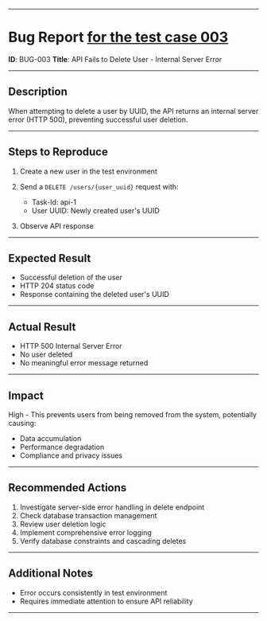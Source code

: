 
---

# Bug Report [for the test case 003](/docs/TestCases/Test_case_003_delete_user.md)

**ID**: BUG-003
**Title**: API Fails to Delete User - Internal Server Error

---

## Description

When attempting to delete a user by UUID, the API returns an internal server error (HTTP 500), preventing successful user deletion.

---

## Steps to Reproduce

1. Create a new user in the test environment
2. Send a `DELETE /users/{user_uuid}` request with:
   - Task-Id: api-1
   - User UUID: Newly created user's UUID

3. Observe API response

---

## Expected Result

- Successful deletion of the user
- HTTP 204 status code
- Response containing the deleted user's UUID

---

## Actual Result

- HTTP 500 Internal Server Error
- No user deleted
- No meaningful error message returned

---

## Impact

High - This prevents users from being removed from the system, potentially causing:
- Data accumulation
- Performance degradation
- Compliance and privacy issues

---

## Recommended Actions

1. Investigate server-side error handling in delete endpoint
2. Check database transaction management
3. Review user deletion logic
4. Implement comprehensive error logging
5. Verify database constraints and cascading deletes

---

## Additional Notes

- Error occurs consistently in test environment
- Requires immediate attention to ensure API reliability

---
